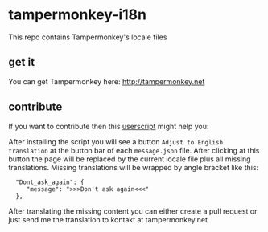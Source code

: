 # tampermonkey-i18n

This repo contains Tampermonkey's locale files

## get it

You can get Tampermonkey here: http://tampermonkey.net

## contribute

If you want to contribute then this [userscript](https://gist.github.com/derjanb/5592ff3b7cdc4feabba5/raw/tampermonkey_translation_support.user.js) might help you:

After installing the script you will see a button ```Adjust to English translation``` at the button bar of each ```message.json``` file. After clicking at this button the page will be replaced by the current locale file plus all missing translations. Missing translations will be wrapped by angle bracket like this:

```
  "Dont_ask_again": {
     "message": ">>>Don't ask again<<<"
  },
```

After translating the missing content you can either create a pull request or just send me the translation to kontakt at tampermonkey.net

